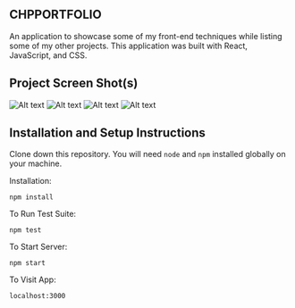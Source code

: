 ## CHPPORTFOLIO

An application to showcase some of my front-end techniques while listing some of my other projects. This application was built with React, JavaScript, and CSS.

## Project Screen Shot(s) 

![Alt text](https://i.ibb.co/3rnD68R/Portfolio-Home.png)
![Alt text](https://i.ibb.co/G0vj2hj/Portfolio-Projects.png)
![Alt text](https://i.ibb.co/kynVK8D/Portfolio-Skills.png)
![Alt text](https://i.ibb.co/YW1cKvc/Portfolio-Contact.png)

## Installation and Setup Instructions 

Clone down this repository. You will need `node` and `npm` installed globally on your machine.  

Installation:

`npm install`  

To Run Test Suite:  

`npm test`  

To Start Server:

`npm start`  

To Visit App:

`localhost:3000`
